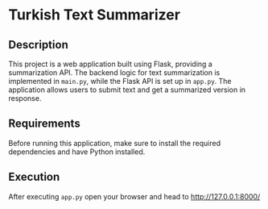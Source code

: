 # Turkish Text Summarizer

## Description
This project is a web application built using Flask, providing a summarization API. The backend logic for text summarization is implemented in `main.py`, while the Flask API is set up in `app.py`.
The application allows users to submit text and get a summarized version in response. 

## Requirements
Before running this application, make sure to install the required dependencies and have Python installed.

## Execution 
After executing `app.py` open your browser and head to http://127.0.0.1:8000/
